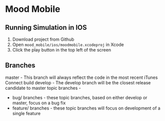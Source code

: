 # Mood Mobile
## Running Simulation in IOS
1. Download project from Github
2. Open `mood_mobile/ios/moodmobile.xcodeproj` in Xcode
3. Click the play button in the top left of the screen

## Branches
master - This branch will always reflect the code in the most recent iTunes Connect build
develop - The develop branch will be the closest release candidate to master
topic branches -
- bug/ branches - these topic branches, based on either develop or master, focus on a bug fix
- feature/ branches - these topic branches will focus on development of a single feature
